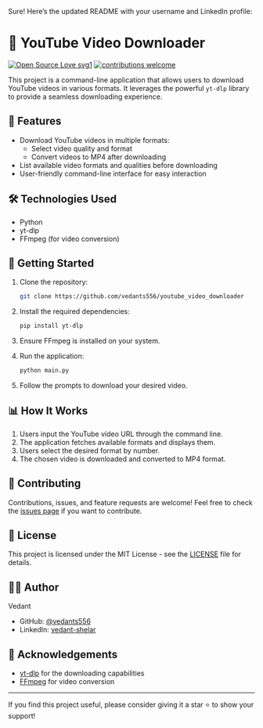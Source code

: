 Sure! Here’s the updated README with your username and LinkedIn profile:

# 🎥 YouTube Video Downloader

[![Open Source Love svg1](https://badges.frapsoft.com/os/v1/open-source.svg?v=103)](#)
[![contributions welcome](https://img.shields.io/badge/contributions-welcome-brightgreen.svg?style=flat&label=Contributions&colorA=red&colorB=black)](#)

This project is a command-line application that allows users to download YouTube videos in various formats. It leverages the powerful `yt-dlp` library to provide a seamless downloading experience.

## 🌟 Features

- Download YouTube videos in multiple formats:
  - Select video quality and format
  - Convert videos to MP4 after downloading
- List available video formats and qualities before downloading
- User-friendly command-line interface for easy interaction

## 🛠️ Technologies Used

- Python
- yt-dlp
- FFmpeg (for video conversion)

## 🚀 Getting Started

1. Clone the repository:
   ```bash
   git clone https://github.com/vedants556/youtube_video_downloader
   ```

2. Install the required dependencies:
   ```bash
   pip install yt-dlp
   ```

3. Ensure FFmpeg is installed on your system.

4. Run the application:
   ```bash
   python main.py
   ```

5. Follow the prompts to download your desired video.

## 📊 How It Works

1. Users input the YouTube video URL through the command line.
2. The application fetches available formats and displays them.
3. Users select the desired format by number.
4. The chosen video is downloaded and converted to MP4 format.

## 🤝 Contributing

Contributions, issues, and feature requests are welcome! Feel free to check the [issues page](#) if you want to contribute.

## 📜 License

This project is licensed under the MIT License - see the [LICENSE](LICENSE) file for details.

## 👨‍💻 Author

Vedant  
- GitHub: [@vedants556](https://github.com/vedants556)  
- LinkedIn: [vedant-shelar](https://www.linkedin.com/in/vedant-shelar-41923724b)

## 🙏 Acknowledgements

- [yt-dlp](https://github.com/yt-dlp/yt-dlp) for the downloading capabilities
- [FFmpeg](https://ffmpeg.org/) for video conversion

---

If you find this project useful, please consider giving it a star ⭐️ to show your support!